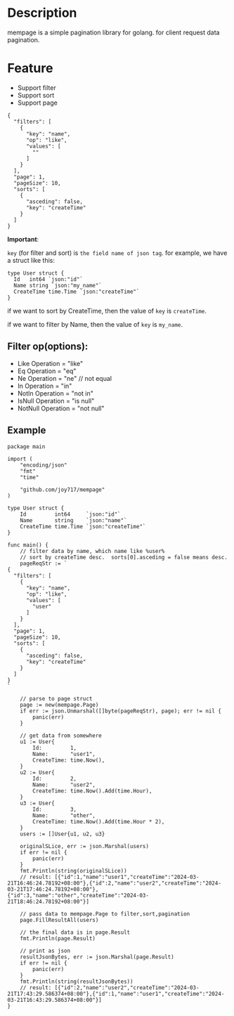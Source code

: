 # Description
mempage is a simple pagination library for golang.
for client request data pagination.

# Feature
- Support filter 
- Support sort 
- Support page
```
{
  "filters": [
    {
      "key": "name",
      "op": "like",
      "values": [
        ""
      ]
    }
  ],
  "page": 1,
  "pageSize": 10,
  "sorts": [
    {
      "asceding": false,
      "key": "createTime"
    }
  ]
}
```

**Important**:

`key` (for filter and sort) is `the field name of json tag`. for example, we have a struct like this:

```
type User struct {
  Id   int64 `json:"id"`
  Name string `json:"my_name"`
  CreateTime time.Time `json:"createTime"`
}
```

if we want to sort by CreateTime, then the value of `key` is `createTime`.

if we want to filter by Name, then the value of `key` is `my_name`.


## Filter op(options):
- Like    Operation = "like"
- Eq      Operation = "eq"   
- Ne      Operation = "ne" // not equal
- In      Operation = "in"
- NotIn   Operation = "not in"
- IsNull  Operation = "is null"
- NotNull Operation = "not null"

## Example

```
package main

import (
	"encoding/json"
	"fmt"
	"time"

	"github.com/joy717/mempage"
)

type User struct {
	Id         int64     `json:"id"`
	Name       string    `json:"name"`
	CreateTime time.Time `json:"createTime"`
}

func main() {
	// filter data by name, which name like %user%
	// sort by createTime desc.  sorts[0].asceding = false means desc.
	pageReqStr := `
{
  "filters": [
    {
      "key": "name",
      "op": "like",
      "values": [
        "user"
      ]
    }
  ],
  "page": 1,
  "pageSize": 10,
  "sorts": [
    {
      "asceding": false,
      "key": "createTime"
    }
  ]
}
`

	// parse to page struct
	page := new(mempage.Page)
	if err := json.Unmarshal([]byte(pageReqStr), page); err != nil {
		panic(err)
	}

	// get data from somewhere
	u1 := User{
		Id:         1,
		Name:       "user1",
		CreateTime: time.Now(),
	}
	u2 := User{
		Id:         2,
		Name:       "user2",
		CreateTime: time.Now().Add(time.Hour),
	}
	u3 := User{
		Id:         3,
		Name:       "other",
		CreateTime: time.Now().Add(time.Hour * 2),
	}
	users := []User{u1, u2, u3}

	originalSLice, err := json.Marshal(users)
	if err != nil {
		panic(err)
	}
	fmt.Println(string(originalSLice))
	// result: [{"id":1,"name":"user1","createTime":"2024-03-21T16:46:24.78192+08:00"},{"id":2,"name":"user2","createTime":"2024-03-21T17:46:24.78192+08:00"},{"id":3,"name":"other","createTime":"2024-03-21T18:46:24.78192+08:00"}]

	// pass data to mempage.Page to filter,sort,pagination
	page.FillResultAll(users)

	// the final data is in page.Result
	fmt.Println(page.Result)

	// print as json
	resultJsonBytes, err := json.Marshal(page.Result)
	if err != nil {
		panic(err)
	}
	fmt.Println(string(resultJsonBytes))
	// result: [{"id":2,"name":"user2","createTime":"2024-03-21T17:43:29.586374+08:00"},{"id":1,"name":"user1","createTime":"2024-03-21T16:43:29.586374+08:00"}]
}

```